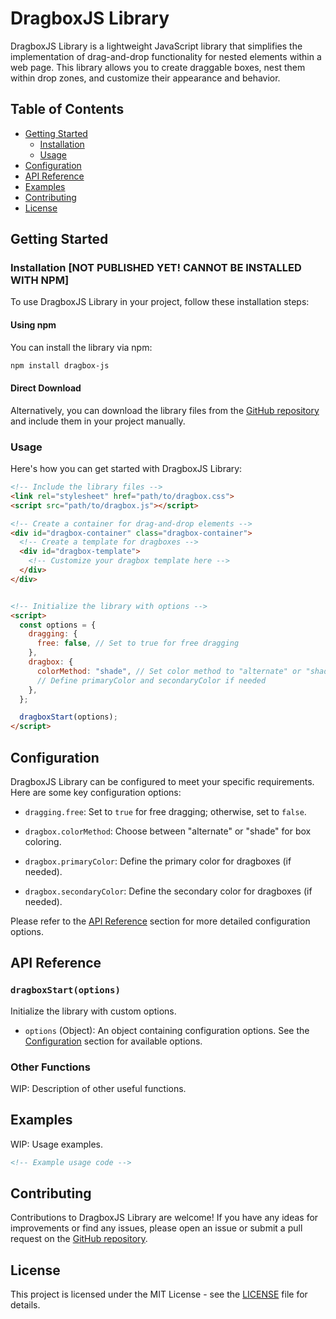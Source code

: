 # DragboxJS Library

DragboxJS Library is a lightweight JavaScript library that simplifies the implementation of drag-and-drop functionality for nested elements within a web page. This library allows you to create draggable boxes, nest them within drop zones, and customize their appearance and behavior.

## Table of Contents
- [Getting Started](#getting-started)
  - [Installation](#installation)
  - [Usage](#usage)
- [Configuration](#configuration)
- [API Reference](#api-reference)
- [Examples](#examples)
- [Contributing](#contributing)
- [License](#license)

## Getting Started

### Installation \[NOT PUBLISHED YET! CANNOT BE INSTALLED WITH NPM\]

To use DragboxJS Library in your project, follow these installation steps:

#### Using npm

You can install the library via npm:

```bash
npm install dragbox-js
```

#### Direct Download

Alternatively, you can download the library files from the [GitHub repository](https://github.com/nico-barbieri/dragbox-js) and include them in your project manually.

### Usage

Here's how you can get started with DragboxJS Library:

```html
<!-- Include the library files -->
<link rel="stylesheet" href="path/to/dragbox.css">
<script src="path/to/dragbox.js"></script>

<!-- Create a container for drag-and-drop elements -->
<div id="dragbox-container" class="dragbox-container">
  <!-- Create a template for dragboxes -->
  <div id="dragbox-template">
    <!-- Customize your dragbox template here -->
  </div>
</div>


<!-- Initialize the library with options -->
<script>
  const options = {
    dragging: {
      free: false, // Set to true for free dragging
    },
    dragbox: {
      colorMethod: "shade", // Set color method to "alternate" or "shade"
      // Define primaryColor and secondaryColor if needed
    },
  };

  dragboxStart(options);
</script>
```

## Configuration

DragboxJS Library can be configured to meet your specific requirements. Here are some key configuration options:

- `dragging.free`: Set to `true` for free dragging; otherwise, set to `false`.

- `dragbox.colorMethod`: Choose between "alternate" or "shade" for box coloring.

- `dragbox.primaryColor`: Define the primary color for dragboxes (if needed).

- `dragbox.secondaryColor`: Define the secondary color for dragboxes (if needed).

Please refer to the [API Reference](#api-reference) section for more detailed configuration options.

## API Reference

### `dragboxStart(options)`

Initialize the library with custom options.

- `options` (Object): An object containing configuration options. See the [Configuration](#configuration) section for available options.

### Other Functions

WIP: Description of other useful functions.

## Examples

WIP: Usage examples.

```html
<!-- Example usage code -->
```

## Contributing

Contributions to DragboxJS Library are welcome! If you have any ideas for improvements or find any issues, please open an issue or submit a pull request on the [GitHub repository](https://github.com/nico-barbieri/dragbox-js).

## License

This project is licensed under the MIT License - see the [LICENSE](LICENSE) file for details.